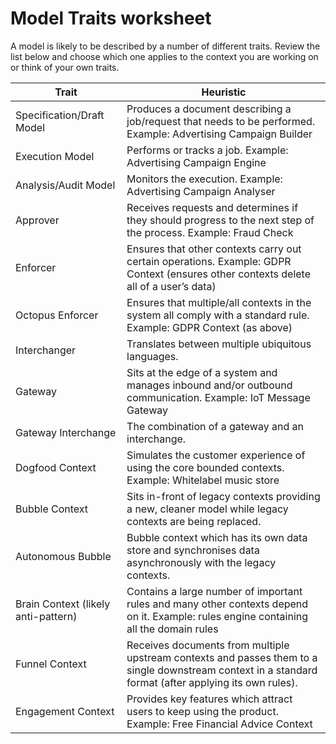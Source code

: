 # Model Traits worksheet

A model is likely to be described by a number of different traits. Review the list below and choose which one applies to the context you are working on or think of your own traits.

| Trait | Heuristic |
|---|---|
| Specification/Draft Model | Produces a document describing a job/request that needs to be performed. Example: Advertising Campaign Builder |
| Execution Model | Performs or tracks a job. Example: Advertising Campaign Engine |
| Analysis/Audit Model | Monitors the execution. Example: Advertising Campaign Analyser |
| Approver | Receives requests and determines if they should progress to the next step of the process. Example: Fraud Check |
| Enforcer | Ensures that other contexts carry out certain operations. Example: GDPR Context (ensures other contexts delete all of a user’s data) |
| Octopus Enforcer | Ensures that multiple/all contexts in the system all comply with a standard rule. Example: GDPR Context (as above) |
| Interchanger | Translates between multiple ubiquitous languages. |
| Gateway | Sits at the edge of a system and manages inbound and/or outbound communication. Example: IoT Message Gateway |
| Gateway Interchange | The combination of a gateway and an interchange. |
| Dogfood Context | Simulates the customer experience of using the core bounded contexts. Example: Whitelabel music store |
| Bubble Context | Sits in-front of legacy contexts providing a new, cleaner model while legacy contexts are being replaced.  |
| Autonomous Bubble | Bubble context which has its own data store and synchronises data asynchronously with the legacy contexts. |
| Brain Context (likely anti-pattern) | Contains a large number of important rules and many other contexts depend on it. Example: rules engine containing all the domain rules |
| Funnel Context | Receives documents from multiple upstream contexts and passes them to a single downstream context in a standard format (after applying its own rules). |
| Engagement Context | Provides key features which attract users to keep using the product. Example: Free Financial Advice Context |
